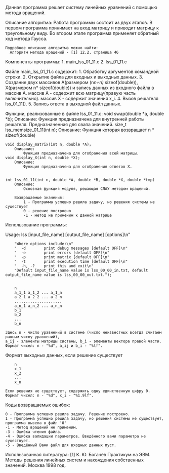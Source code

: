 

Данная программа решает систему линейных уравнений с помощью метода вращений.

Описание алгоритма:
    Работа программы состоит из двух этапов.
    В первом программа принимает на вход матрицу и приводит матрицу к треугольному виду.
    Во втором этапе программа применяет обратный ход метода Гаусса.

    Подробное описание алгоритма можно найти:
      Алгоритм метода вращений - [1] 12.2, страница 46


Компоненты программы:
    1. main_lss_01_11.c
    2. lss_01_11.c

Файле main_lss_01_11.c содержит:
    1. Обработку аргументов командной строки.
    2. Открытие файла для входных и выходных данных.
    3. Создание двух массивов А(размером (n*n+n)* sizeof(double)), Х(размером n* sizeof(double)) и запись данных из входного файла в массив А.
        массив А - содержит всю матрицу(правую часть включительно).
        массив Х - содержит значения х_i.
    4. Вызов решателя lss_01_11().
    5. Запись ответа в выходной файл данных.


Функции, реализованные в файле lss_01_11.c:
    void swap(double *a, double *b);
        Описание:
            Функция предназначена для внутренней работы решателя.
            Предназначенная для свапа значений.
    size_t lss_memsize_01_11(int n);
        Описание:
            Функция которая возвращает n * sizeof(double)

    void display_matrix(int n, double *A);
        Описание:
            Функция предназначена для отображения всей матрицы.
    void display_X(int n, double *X);
        Описание:
            Функция предназначена для отображения ответов Х.


    int lss_01_11(int n, double *A, double *B, double *X, double *tmp)
        Описание:
            Основная функция модуля, решающая СЛАУ методом вращений.

        Возвращаемые значения:
            1 - Программа успешно решила задачу, но решения системы не существует
            0 - решение построено
            -1 - метод не применим к данной матрице

Использование программы:

Usage: lss [input_file_name]  [output_file_name] [options]\n"

        "Where options include:\n"
        "  -d        print debug messages [default OFF]\n"
        "  -e        print errors [default OFF]\n"
        "  -p        print matrix [default OFF]\n"
        "  -t        print execution time [default OFF]\n"
        "  -h, -?    print this and exit\n"
        "Default input_file_name value is lss_00_00_in.txt, default output_file_name value is lss_00_00_out.txt.");


        n
        a_1_1 a_1_2 ... a_1_n
        a_2_1 a_2_2 ... a_2_n
        .....................
        a_n_1 a_n_2 ... a_n_n
        b_1
        b_2
        ...
        b_n

    Здесь n - число уравнений в системе (число неизвестных всегда считаем равным числу уравнений),
    a_ij - элементы матрицы системы, b_i - элементы вектора правой части.
    Формат чисел: n - "%d", a_ij и b_i - "%lf".

Формат выходных данных, если решение существует

        n
        x_1
        x_2
        ...
        x_n

    Если решения не существует, содержить одну единственную цифру 0.
    Формат чисел: n - "%d", x_i - "%1.9lf".

Коды возвращаемых ошибок:

    0 - Программа успешно решила задачу. Решение построено.
    1 - Программа успешно решила задачу, но решения системы не существует, программа вывела в файл '0'
    -1 - Метод вращений не применим.
    -3 - Ошибка чтения файла.
    -4 - Ошибка валидации параметров. Введённого вами параметра не существует.
    -5 - Введённый Вами файл для входных данных пуст.



Использованная литература:
    [1] К. Ю. Богачёв Практикум на ЭВМ. Методы решения линейных систем и нахождения собственных значений.
    Москва 1998 год.
